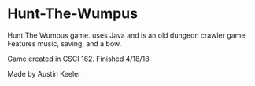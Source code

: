 # Hunt-The-Wumpus
Hunt The Wumpus game. uses Java and is an old dungeon crawler game. Features music, saving, and a bow.

Game created in CSCI 162. Finished 4/18/18

Made by Austin Keeler
